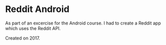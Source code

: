 # Reddit Android

As part of an excercise for the Android course. I had to create a Reddit app which uses the Reddit API. 

Created on 2017.
